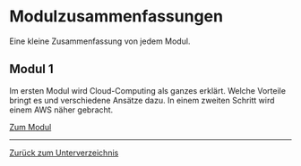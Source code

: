 # Modulzusammenfassungen
Eine kleine Zusammenfassung von jedem Modul.

## Modul 1
Im ersten Modul wird Cloud-Computing als ganzes erklärt. Welche Vorteile bringt es und verschiedene Ansätze dazu.
In einem zweiten Schritt wird einem AWS näher gebracht.

[Zum Modul](./modul1.md)

---

[Zurück zum Unterverzeichnis](../README.md)